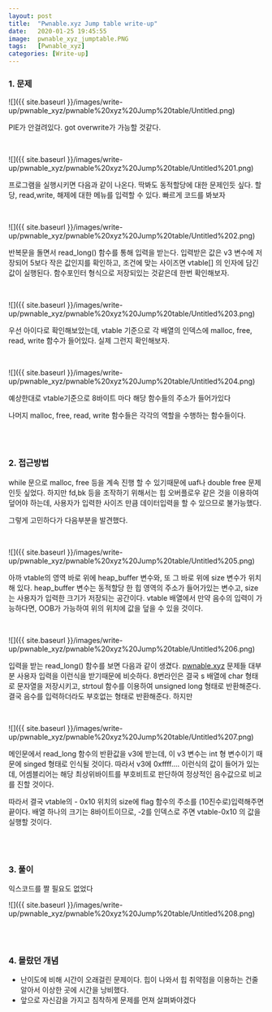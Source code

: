 ```yaml
---
layout: post
title:  "Pwnable.xyz Jump table write-up"
date:   2020-01-25 19:45:55
image:  pwnable_xyz_jumptable.PNG
tags:   [Pwnable_xyz]
categories: [Write-up]
---
```


### 1.  문제

 

![]({{ site.baseurl }}/images/write-up/pwnable_xyz/pwnable%20xyz%20Jump%20table/Untitled.png)

PIE가 안걸려있다. got overwrite가 가능할 것같다.

<br>

![]({{ site.baseurl }}/images/write-up/pwnable_xyz/pwnable%20xyz%20Jump%20table/Untitled%201.png)

프로그램을 실행시키면 다음과 같이 나온다. 딱봐도 동적할당에 대한 문제인듯 싶다. 할당, read,write, 해제에 대한 메뉴를 입력할 수 있다. 빠르게 코드를 봐보자

<br>

![]({{ site.baseurl }}/images/write-up/pwnable_xyz/pwnable%20xyz%20Jump%20table/Untitled%202.png)

반복문을 돌면서 read_long() 함수를 통해 입력을 받는다. 입력받은 값은 v3 변수에 저장되어 5보다 작은 값인지를 확인하고, 조건에 맞는 사이즈면 vtable[] 의 인자에 담긴 값이 실행된다. 함수포인터 형식으로 저장되있는 것같은데 한번 확인해보자.

<br>

![]({{ site.baseurl }}/images/write-up/pwnable_xyz/pwnable%20xyz%20Jump%20table/Untitled%203.png)

우선 아이다로 확인해보았는데, vtable 기준으로 각 배열의 인덱스에 malloc, free, read, write 함수가 들어있다. 실제 그런지 확인해보자.

<br>

![]({{ site.baseurl }}/images/write-up/pwnable_xyz/pwnable%20xyz%20Jump%20table/Untitled%204.png)

예상한대로 vtable기준으로 8바이트 마다 해당 함수들의 주소가 들어가있다

나머지 malloc, free, read, write 함수들은 각각의 역할을 수행하는 함수들이다. 

<br><br>

### 2. 접근방법

while 문으로 malloc, free 등을 계속 진행 할 수 있기때문에 uaf나 double free 문제인듯 싶었다. 하지만 fd,bk 등을 조작하기 위해서는 힙 오버플로우 같은 것을 이용하여 덮어야 하는데, 사용자가 입력한 사이즈 만큼 데이터입력을 할 수 있으므로 불가능했다.

그렇게 고민하다가 다음부분을 발견했다.

<br>

![]({{ site.baseurl }}/images/write-up/pwnable_xyz/pwnable%20xyz%20Jump%20table/Untitled%205.png)

아까 vtable의 영역 바로 위에 heap_buffer 변수와, 또 그 바로 위에 size 변수가 위치해 있다. heap_buffer 변수는 동적할당 한 힙 영역의 주소가 들어가있는 변수고, size는 사용자가 입력한 크기가 저장되는 공간이다. vtable 배열에서 만약 음수의 입력이 가능하다면, OOB가 가능하여 위의 위치에 값을 덮을 수 있을 것이다.

<br>

![]({{ site.baseurl }}/images/write-up/pwnable_xyz/pwnable%20xyz%20Jump%20table/Untitled%206.png)

입력을 받는 read_long() 함수를 보면 다음과 같이 생겼다. [pwnable.xyz](http://pwnable.xyz) 문제들 대부분 사용자 입력을 이런식을 받기때문에 비슷하다. 8번라인은 결국 s 배열에 char 형태로 문자열을 저장시키고, strtoul 함수를 이용하여 unsigned long 형태로 반환해준다. 결국 음수를 입력하더라도 부호없는 형태로 반환해준다. 하지만

<br>

![]({{ site.baseurl }}/images/write-up/pwnable_xyz/pwnable%20xyz%20Jump%20table/Untitled%207.png)

메인문에서 read_long 함수의 반환값을 v3에 받는데, 이 v3 변수는 int 형 변수이기 때문에 singed 형태로 인식될 것이다. 따라서 v3에 0xffff.... 이런식의 값이 들어가 있는데, 어셈블리어는 해당 최상위바이트를 부호비트로 판단하여 정상적인 음수값으로 비교를 진할 것이다.

따라서 결국 vtable의 - 0x10 위치의 size에 flag 함수의 주소를 (10진수로)입력해주면 끝이다. 배열 하나의 크기는 8바이트이므로, -2를 인덱스로 주면 vtable-0x10 의 값을 실행할 것이다.

<br><br>

### 3. 풀이

익스코드를 짤 필요도 없었다

![]({{ site.baseurl }}/images/write-up/pwnable_xyz/pwnable%20xyz%20Jump%20table/Untitled%208.png)

<br><br>

### 4. 몰랐던 개념

- 난이도에 비해 시간이 오래걸린 문제이다. 힙이 나와서 힙 취약점을 이용하는 건줄알아서 이상한 곳에 시간을 낭비했다.
- 앞으로 자신감을 가지고 침착하게 문제를 먼져 살펴봐야겠다